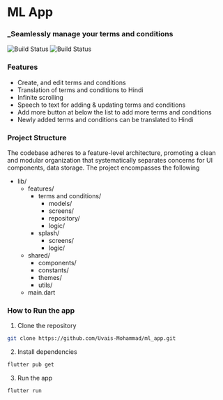 # ML App
### _Seamlessly manage your terms and conditions

![Build Status](https://img.shields.io/badge/Flutter-white.svg?logo=Flutter&logoColor=blue) ![Build Status](https://img.shields.io/badge/Riverpod-white.svg?logoColor=blue) 


### Features
- Create, and edit terms and conditions
- Translation of terms and conditions to Hindi
- Infinite scrolling
- Speech to text for adding & updating terms and conditions
- Add more button at below the list to add more terms and conditions
- Newly added terms and conditions can be translated to Hindi



### Project Structure
The codebase adheres to a feature-level architecture, promoting a clean and modular organization that systematically separates concerns for UI components, data storage. The project encompasses the following 

- lib/
  - features/ 
    - terms and conditions/
        - models/
        - screens/
        - repository/
        - logic/
    - splash/
        - screens/
        - logic/
  - shared/
    - components/
    - constants/
    - themes/
    - utils/
  - main.dart







### How to Run the app
1. Clone the repository
```sh
git clone https://github.com/Uvais-Mohammad/ml_app.git
```
2. Install dependencies


```sh
flutter pub get
```

3. Run the app
```sh
flutter run
```

